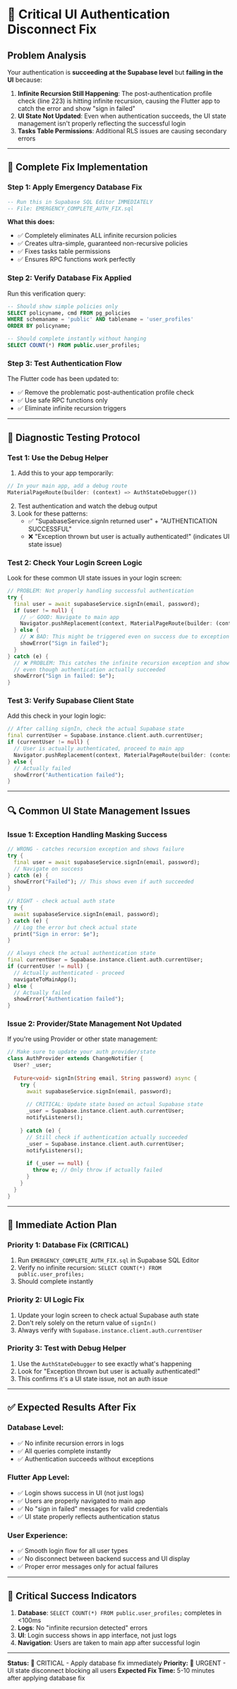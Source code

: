 # 🚨 Critical UI Authentication Disconnect Fix

## **Problem Analysis**
Your authentication is **succeeding at the Supabase level** but **failing in the UI** because:

1. **Infinite Recursion Still Happening**: The post-authentication profile check (line 223) is hitting infinite recursion, causing the Flutter app to catch the error and show "sign in failed"
2. **UI State Not Updated**: Even when authentication succeeds, the UI state management isn't properly reflecting the successful login
3. **Tasks Table Permissions**: Additional RLS issues are causing secondary errors

---

## 🔧 **Complete Fix Implementation**

### **Step 1: Apply Emergency Database Fix**
```sql
-- Run this in Supabase SQL Editor IMMEDIATELY
-- File: EMERGENCY_COMPLETE_AUTH_FIX.sql
```

**What this does:**
- ✅ Completely eliminates ALL infinite recursion policies
- ✅ Creates ultra-simple, guaranteed non-recursive policies
- ✅ Fixes tasks table permissions
- ✅ Ensures RPC functions work perfectly

### **Step 2: Verify Database Fix Applied**
Run this verification query:
```sql
-- Should show simple policies only
SELECT policyname, cmd FROM pg_policies 
WHERE schemaname = 'public' AND tablename = 'user_profiles'
ORDER BY policyname;

-- Should complete instantly without hanging
SELECT COUNT(*) FROM public.user_profiles;
```

### **Step 3: Test Authentication Flow**
The Flutter code has been updated to:
- ✅ Remove the problematic post-authentication profile check
- ✅ Use safe RPC functions only
- ✅ Eliminate infinite recursion triggers

---

## 🧪 **Diagnostic Testing Protocol**

### **Test 1: Use the Debug Helper**
1. Add this to your app temporarily:
```dart
// In your main app, add a debug route
MaterialPageRoute(builder: (context) => AuthStateDebugger())
```

2. Test authentication and watch the debug output
3. Look for these patterns:
   - ✅ "SupabaseService.signIn returned user" + "AUTHENTICATION SUCCESSFUL"
   - ❌ "Exception thrown but user is actually authenticated!" (indicates UI state issue)

### **Test 2: Check Your Login Screen Logic**
Look for these common UI state issues in your login screen:

```dart
// PROBLEM: Not properly handling successful authentication
try {
  final user = await supabaseService.signIn(email, password);
  if (user != null) {
    // ✅ GOOD: Navigate to main app
    Navigator.pushReplacement(context, MaterialPageRoute(builder: (context) => MainApp()));
  } else {
    // ❌ BAD: This might be triggered even on success due to exception handling
    showError("Sign in failed");
  }
} catch (e) {
  // ❌ PROBLEM: This catches the infinite recursion exception and shows "failed"
  // even though authentication actually succeeded
  showError("Sign in failed: $e");
}
```

### **Test 3: Verify Supabase Client State**
Add this check in your login logic:
```dart
// After calling signIn, check the actual Supabase state
final currentUser = Supabase.instance.client.auth.currentUser;
if (currentUser != null) {
  // User is actually authenticated, proceed to main app
  Navigator.pushReplacement(context, MaterialPageRoute(builder: (context) => MainApp()));
} else {
  // Actually failed
  showError("Authentication failed");
}
```

---

## 🔍 **Common UI State Management Issues**

### **Issue 1: Exception Handling Masking Success**
```dart
// WRONG - catches recursion exception and shows failure
try {
  final user = await supabaseService.signIn(email, password);
  // Navigate on success
} catch (e) {
  showError("Failed"); // This shows even if auth succeeded
}

// RIGHT - check actual auth state
try {
  await supabaseService.signIn(email, password);
} catch (e) {
  // Log the error but check actual state
  print("Sign in error: $e");
}

// Always check the actual authentication state
final currentUser = Supabase.instance.client.auth.currentUser;
if (currentUser != null) {
  // Actually authenticated - proceed
  navigateToMainApp();
} else {
  // Actually failed
  showError("Authentication failed");
}
```

### **Issue 2: Provider/State Management Not Updated**
If you're using Provider or other state management:
```dart
// Make sure to update your auth provider/state
class AuthProvider extends ChangeNotifier {
  User? _user;
  
  Future<void> signIn(String email, String password) async {
    try {
      await supabaseService.signIn(email, password);
      
      // CRITICAL: Update state based on actual Supabase state
      _user = Supabase.instance.client.auth.currentUser;
      notifyListeners();
      
    } catch (e) {
      // Still check if authentication actually succeeded
      _user = Supabase.instance.client.auth.currentUser;
      notifyListeners();
      
      if (_user == null) {
        throw e; // Only throw if actually failed
      }
    }
  }
}
```

---

## 🎯 **Immediate Action Plan**

### **Priority 1: Database Fix (CRITICAL)**
1. Run `EMERGENCY_COMPLETE_AUTH_FIX.sql` in Supabase SQL Editor
2. Verify no infinite recursion: `SELECT COUNT(*) FROM public.user_profiles;`
3. Should complete instantly

### **Priority 2: UI Logic Fix**
1. Update your login screen to check actual Supabase auth state
2. Don't rely solely on the return value of `signIn()`
3. Always verify with `Supabase.instance.client.auth.currentUser`

### **Priority 3: Test with Debug Helper**
1. Use the `AuthStateDebugger` to see exactly what's happening
2. Look for "Exception thrown but user is actually authenticated!"
3. This confirms it's a UI state issue, not an auth issue

---

## ✅ **Expected Results After Fix**

### **Database Level:**
- ✅ No infinite recursion errors in logs
- ✅ All queries complete instantly
- ✅ Authentication succeeds without exceptions

### **Flutter App Level:**
- ✅ Login shows success in UI (not just logs)
- ✅ Users are properly navigated to main app
- ✅ No "sign in failed" messages for valid credentials
- ✅ UI state properly reflects authentication status

### **User Experience:**
- ✅ Smooth login flow for all user types
- ✅ No disconnect between backend success and UI display
- ✅ Proper error messages only for actual failures

---

## 🚨 **Critical Success Indicators**

1. **Database**: `SELECT COUNT(*) FROM public.user_profiles;` completes in <100ms
2. **Logs**: No "infinite recursion detected" errors
3. **UI**: Login success shows in app interface, not just logs
4. **Navigation**: Users are taken to main app after successful login

---

**Status:** 🔴 CRITICAL - Apply database fix immediately
**Priority:** 🚨 URGENT - UI state disconnect blocking all users
**Expected Fix Time:** 5-10 minutes after applying database fix
